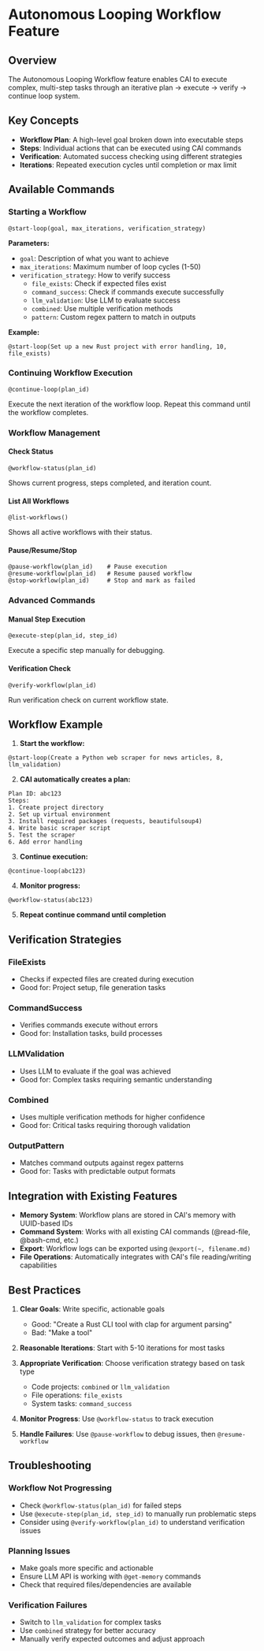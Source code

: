 # Autonomous Looping Workflow Feature

## Overview

The Autonomous Looping Workflow feature enables CAI to execute complex, multi-step tasks through an iterative plan -> execute -> verify -> continue loop system.

## Key Concepts

- **Workflow Plan**: A high-level goal broken down into executable steps
- **Steps**: Individual actions that can be executed using CAI commands
- **Verification**: Automated success checking using different strategies
- **Iterations**: Repeated execution cycles until completion or max limit

## Available Commands

### Starting a Workflow
```
@start-loop(goal, max_iterations, verification_strategy)
```

**Parameters:**
- `goal`: Description of what you want to achieve
- `max_iterations`: Maximum number of loop cycles (1-50)
- `verification_strategy`: How to verify success
  - `file_exists`: Check if expected files exist
  - `command_success`: Check if commands execute successfully
  - `llm_validation`: Use LLM to evaluate success
  - `combined`: Use multiple verification methods
  - `pattern`: Custom regex pattern to match in outputs

**Example:**
```
@start-loop(Set up a new Rust project with error handling, 10, file_exists)
```

### Continuing Workflow Execution
```
@continue-loop(plan_id)
```

Execute the next iteration of the workflow loop. Repeat this command until the workflow completes.

### Workflow Management

#### Check Status
```
@workflow-status(plan_id)
```
Shows current progress, steps completed, and iteration count.

#### List All Workflows
```
@list-workflows()
```
Shows all active workflows with their status.

#### Pause/Resume/Stop
```
@pause-workflow(plan_id)    # Pause execution
@resume-workflow(plan_id)   # Resume paused workflow
@stop-workflow(plan_id)     # Stop and mark as failed
```

### Advanced Commands

#### Manual Step Execution
```
@execute-step(plan_id, step_id)
```
Execute a specific step manually for debugging.

#### Verification Check
```
@verify-workflow(plan_id)
```
Run verification check on current workflow state.

## Workflow Example

1. **Start the workflow:**
```
@start-loop(Create a Python web scraper for news articles, 8, llm_validation)
```

2. **CAI automatically creates a plan:**
```
Plan ID: abc123
Steps:
1. Create project directory
2. Set up virtual environment  
3. Install required packages (requests, beautifulsoup4)
4. Write basic scraper script
5. Test the scraper
6. Add error handling
```

3. **Continue execution:**
```
@continue-loop(abc123)
```

4. **Monitor progress:**
```
@workflow-status(abc123)
```

5. **Repeat continue command until completion**

## Verification Strategies

### FileExists
- Checks if expected files are created during execution
- Good for: Project setup, file generation tasks

### CommandSuccess  
- Verifies commands execute without errors
- Good for: Installation tasks, build processes

### LLMValidation
- Uses LLM to evaluate if the goal was achieved
- Good for: Complex tasks requiring semantic understanding

### Combined
- Uses multiple verification methods for higher confidence
- Good for: Critical tasks requiring thorough validation

### OutputPattern
- Matches command outputs against regex patterns
- Good for: Tasks with predictable output formats

## Integration with Existing Features

- **Memory System**: Workflow plans are stored in CAI's memory with UUID-based IDs
- **Command System**: Works with all existing CAI commands (@read-file, @bash-cmd, etc.)
- **Export**: Workflow logs can be exported using `@export(~, filename.md)`
- **File Operations**: Automatically integrates with CAI's file reading/writing capabilities

## Best Practices

1. **Clear Goals**: Write specific, actionable goals
   - Good: "Create a Rust CLI tool with clap for argument parsing"
   - Bad: "Make a tool"

2. **Reasonable Iterations**: Start with 5-10 iterations for most tasks

3. **Appropriate Verification**: Choose verification strategy based on task type
   - Code projects: `combined` or `llm_validation`
   - File operations: `file_exists`
   - System tasks: `command_success`

4. **Monitor Progress**: Use `@workflow-status` to track execution

5. **Handle Failures**: Use `@pause-workflow` to debug issues, then `@resume-workflow`

## Troubleshooting

### Workflow Not Progressing
- Check `@workflow-status(plan_id)` for failed steps
- Use `@execute-step(plan_id, step_id)` to manually run problematic steps
- Consider using `@verify-workflow(plan_id)` to understand verification issues

### Planning Issues
- Make goals more specific and actionable
- Ensure LLM API is working with `@get-memory` commands
- Check that required files/dependencies are available

### Verification Failures
- Switch to `llm_validation` for complex tasks
- Use `combined` strategy for better accuracy
- Manually verify expected outcomes and adjust approach